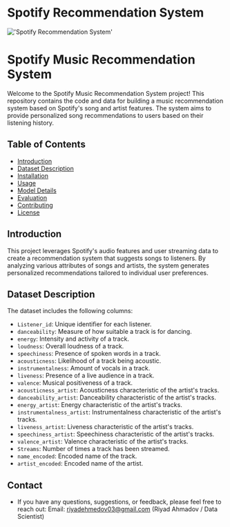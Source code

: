 # Spotify Recommendation System
!['Spotify Recommendation System'](https://encrypted-tbn0.gstatic.com/images?q=tbn:ANd9GcSMHXQbfC7qAWzSrVUkGsNS01E6OIBkam4_QWbPaY7dYzSKR0KB2K6BqKxdUZIhExHPoJg&usqp=CAU)

# Spotify Music Recommendation System

Welcome to the Spotify Music Recommendation System project! This repository contains the code and data for building a music recommendation system based on Spotify's song and artist features. The system aims to provide personalized song recommendations to users based on their listening history.

## Table of Contents

- [Introduction](#introduction)
- [Dataset Description](#dataset-description)
- [Installation](#installation)
- [Usage](#usage)
- [Model Details](#model-details)
- [Evaluation](#evaluation)
- [Contributing](#contributing)
- [License](#license)

## Introduction

This project leverages Spotify's audio features and user streaming data to create a recommendation system that suggests songs to listeners. By analyzing various attributes of songs and artists, the system generates personalized recommendations tailored to individual user preferences.

## Dataset Description

The dataset includes the following columns:

- `Listener_id`: Unique identifier for each listener.
- `danceability`: Measure of how suitable a track is for dancing.
- `energy`: Intensity and activity of a track.
- `loudness`: Overall loudness of a track.
- `speechiness`: Presence of spoken words in a track.
- `acousticness`: Likelihood of a track being acoustic.
- `instrumentalness`: Amount of vocals in a track.
- `liveness`: Presence of a live audience in a track.
- `valence`: Musical positiveness of a track.
- `acousticness_artist`: Acousticness characteristic of the artist's tracks.
- `danceability_artist`: Danceability characteristic of the artist's tracks.
- `energy_artist`: Energy characteristic of the artist's tracks.
- `instrumentalness_artist`: Instrumentalness characteristic of the artist's tracks.
- `liveness_artist`: Liveness characteristic of the artist's tracks.
- `speechiness_artist`: Speechiness characteristic of the artist's tracks.
- `valence_artist`: Valence characteristic of the artist's tracks.
- `Streams`: Number of times a track has been streamed.
- `name_encoded`: Encoded name of the track.
- `artist_encoded`: Encoded name of the artist.

## Contact
- If you have any questions, suggestions, or feedback, please feel free to reach out:
 Email: riyadehmedov03@gmail.com (Riyad Ahmadov / Data Scientist)




